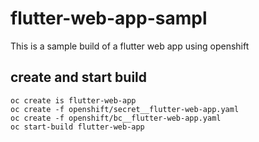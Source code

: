 # flutter-web-app-sampl

This is a sample build of a flutter web app using openshift

## create and start build

```
oc create is flutter-web-app
oc create -f openshift/secret__flutter-web-app.yaml
oc create -f openshift/bc__flutter-web-app.yaml
oc start-build flutter-web-app
```
